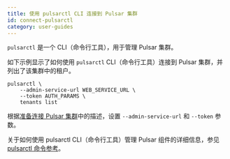 ```yaml
---
title: 使用 pulsarctl CLI 连接到 Pulsar 集群
id: connect-pulsarctl
category: user-guides
---
```


`pulsarctl` 是一个 CLI（命令行工具），用于管理 Pulsar 集群。

如下示例显示了如何使用 `pulsarctl` CLI（命令行工具）连接到 Pulsar 集群，并列出了该集群中的租户。

```shell script
pulsarctl \
    --admin-service-url WEB_SERVICE_URL \
    --token AUTH_PARAMS \
    tenants list
```

根据[准备连接 Pulsar 集群](/user-guides/connect/connect-pulsar-cluster/connect-prepare.md)中的描述，设置 `--admin-service-url` 和 `--token` 参数。

关于如何使用 pulsarctl  CLI（命令行工具）管理 Pulsar 组件的详细信息，参见 [pulsarctl 命令参考](https://docs.streamnative.io/pulsarctl/v2.7.0.7/)。
